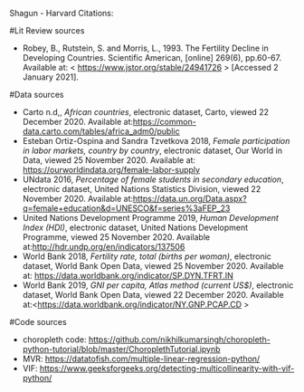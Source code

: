 
Shagun - Harvard Citations:

#Lit Review sources
* Robey, B., Rutstein, S. and Morris, L., 1993. The Fertility Decline in Developing Countries. Scientific American, [online] 269(6), pp.60-67. Available at: < https://www.jstor.org/stable/24941726 > [Accessed 2 January 2021].


#Data sources
* Carto n.d,, *African countries*, electronic dataset, Carto, viewed 22 December 2020. Available at:<https://common-data.carto.com/tables/africa_adm0/public>
* Esteban Ortiz-Ospina and Sandra Tzvetkova 2018, *Female participation in labor markets, country by country*, electronic dataset, Our World in Data, viewed 25 November 2020. Available at: <https://ourworldindata.org/female-labor-supply>
* UNdata 2016, *Percentage of female students in secondary education*, electronic dataset, United Nations Statistics Division, viewed 22 November 2020. Available at:<https://data.un.org/Data.aspx?q=female+education&d=UNESCO&f=series%3aFEP_23>
* United Nations Development Programme 2019, *Human Development Index (HDI)*, electronic dataset, United Nations Development Programme, viewed 25 November 2020. Available at:<http://hdr.undp.org/en/indicators/137506>
* World Bank 2018, *Fertility rate, total (births per woman)*, electronic dataset, World Bank Open Data, viewed 25 November 2020. Available at: <https://data.worldbank.org/indicator/SP.DYN.TFRT.IN>
* World Bank 2019, *GNI per capita, Atlas method (current US$)*, electronic dataset, World Bank Open Data, viewed 22 December 2020. Available at:<https://data.worldbank.org/indicator/NY.GNP.PCAP.CD >



#Code sources
* choropleth code: https://github.com/nikhilkumarsingh/choropleth-python-tutorial/blob/master/ChoroplethTutorial.ipynb
* MVR: https://datatofish.com/multiple-linear-regression-python/
* VIF: https://www.geeksforgeeks.org/detecting-multicollinearity-with-vif-python/
